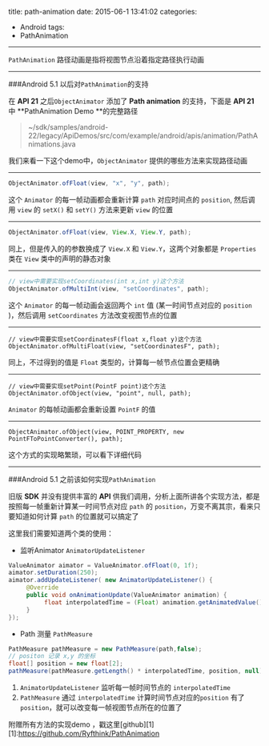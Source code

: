 title: path-animation
date: 2015-06-1 13:41:02
categories: 
- Android
tags:
- PathAnimation
---

`PathAnimation`  路径动画是指将视图节点沿着指定路径执行动画

***

###Android 5.1 以后对`PathAnimation`的支持

在 **API 21** 之后`ObjectAnimator` 添加了 **Path animation** 的支持，下面是 **API 21** 中 **PathAnimation Demo **的完整路径

> ~/sdk/samples/android-22/legacy/ApiDemos/src/com/example/android/apis/animation/PathAnimations.java

<!--more-->

 我们来看一下这个demo中，`ObjectAnimator` 提供的哪些方法来实现路径动画

***

``` java
ObjectAnimator.ofFloat(view, "x", "y", path);
```
这个 `Animator` 的每一帧动画都会重新计算 `path` 对应时间点的 `position`,
然后调用 `view` 的 `setX()` 和 `setY()` 方法来更新 `view` 的位置

***

``` java
ObjectAnimator.ofFloat(view, View.X, View.Y, path);
```
同上，但是传入的的参数换成了 `View.X` 和 `View.Y`，这两个对象都是 `Properties`  类在 `View` 类中的声明的静态对象

***

``` java
// view中需要实现setCoordinates(int x,int y)这个方法
ObjectAnimator.ofMultiInt(view, "setCoordinates", path); 
```

这个 `Animator` 的每一帧动画会返回两个 `int` 值 (某一时间节点对应的 `position` )，然后调用 `setCoordinates` 方法改变视图节点的位置

***

```
// view中需要实现setCoordinatesF(float x,float y)这个方法
ObjectAnimator.ofMultiFloat(view, "setCoordinatesF", path); 
```
同上，不过得到的值是 `Float` 类型的，计算每一帧节点位置会更精确

***

```
// view中需要实现setPoint(PointF point)这个方法
ObjectAnimator.ofObject(view, "point", null, path);
```
`Animator` 的每帧动画都会重新设置 `PointF` 的值

***

```
ObjectAnimator.ofObject(view, POINT_PROPERTY, new PointFToPointConverter(), path);
```
这个方式的实现略繁琐，可以看下详细代码

***

###Android 5.1 之前该如何实现`PathAnimation`

旧版 **SDK** 并没有提供丰富的 **API** 供我们调用，分析上面所讲各个实现方法，都是按照每一帧重新计算某一时间节点对应   `path` 的 `position`，万变不离其宗，看来只要知道如何计算 `path` 的位置就可以搞定了


这里我们需要知道两个类的使用：
* 监听Animator  `AnimatorUpdateListener`
```java
ValueAnimator aimator = ValueAnimator.ofFloat(0, 1f);
aimator.setDuration(250);
aimator.addUpdateListener( new AnimatorUpdateListener() {
     @Override
     public void onAnimationUpdate(ValueAnimator animation) {
          float interpolatedTime = (Float) animation.getAnimatedValue();
     }
});
```



*  Path 测量 `PathMeasure`
```java
PathMeasure pathMeasure = new PathMeasure(path,false);
// positon 记录 x,y 的坐标
float[] position = new float[2];
pathMeasure(pathMeasure.getLength() * interpolatedTime, position, null);
```

1. `AnimatorUpdateListener`   监听每一帧时间节点的 `interpolatedTime`
2. `PathMeasure`   通过 `interpolatedTime`  计算时间节点对应的`position`
有了`position`，就可以改变每一帧视图节点所在的位置了


附赠所有方法的实现demo ，戳这里[github][1]
[1]:https://github.com/Ryfthink/PathAnimation